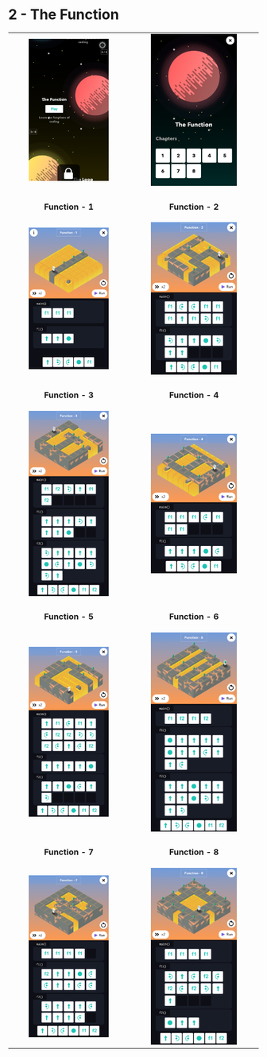 # 2 - The Function

<table border=0 align="center">
    <tr align="center" valign="middle">
        <td> <img src="the_function.png" alt="the function" width="70%"> </td>
        <td> <img src="02_levels.png" alt="Function All Levels" width="70%"> </td>
    </tr>
    <tr align="center" valign="middle">
        <td> <h3>Function - 1</h3> </td>
        <td> <h3>Function - 2</h3> </td>
    </tr>
    <tr align="center" valign="middle">
        <td> <img src="02_01.png" alt="Function - 1" width="70%"> </td>
        <td> <img src="02_02.png" alt="Function - 2" width="70%"> </td>
    </tr>
    <tr align="center" valign="middle">
        <td> <h3>Function - 3</h3> </td>
        <td> <h3>Function - 4</h3> </td>
    </tr>
    <tr align="center" valign="middle">
        <td> <img src="02_03.png" alt="Function - 3" width="70%"> </td>
        <td> <img src="02_04.png" alt="Function - 4" width="70%"> </td>
    </tr>
    <tr align="center" valign="middle">
        <td> <h3>Function - 5</h3> </td>
        <td> <h3>Function - 6</h3> </td>
    </tr>
    <tr align="center" valign="middle">
        <td> <img src="02_05.png" alt="Function - 5" width="70%"> </td>
        <td> <img src="02_06.png" alt="Function - 6" width="70%"> </td>
    </tr>
    <tr align="center" valign="middle">
        <td> <h3>Function - 7</h3> </td>
        <td> <h3>Function - 8</h3> </td>
    </tr>
    <tr align="center" valign="middle">
        <td> <img src="02_07.png" alt="Function - 7" width="70%"> </td>
        <td> <img src="02_08.png" alt="Function - 8" width="70%"> </td>
    </tr>
</table>
